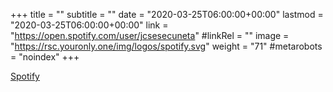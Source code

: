 +++
title = ""
subtitle = ""
date = "2020-03-25T06:00:00+00:00"
lastmod = "2020-03-25T06:00:00+00:00"
link = "https://open.spotify.com/user/jcsesecuneta"
#linkRel = ""
image = "https://rsc.youronly.one/img/logos/spotify.svg"
weight = "71"
#metarobots = "noindex"
+++

[Spotify](https://open.spotify.com/user/jcsesecuneta "Spotify")
